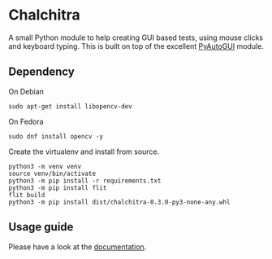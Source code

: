 
# Chalchitra

A small Python module to help creating GUI based tests, using mouse clicks and
keyboard typing. This is built on top of the excellent
[PyAutoGUI](https://pyautogui.readthedocs.io/en/latest) module.


## Dependency

On Debian

```
sudo apt-get install libopencv-dev
```

On Fedora

```
sudo dnf install opencv -y
```

Create the virtualenv and install from source.

```
python3 -m venv venv
source venv/bin/activate
python3 -m pip install -r requirements.txt
python3 -m pip install flit
flit build
python3 -m pip install dist/chalchitra-0.3.0-py3-none-any.whl
```


## Usage guide

Please have a look at the [documentation](https://chalchitra.readthedocs.io/en/latest/usage.html).
